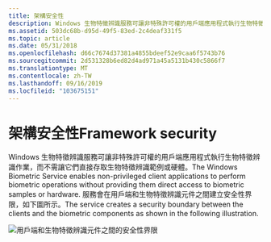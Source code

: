 ```yaml
---
title: 架構安全性
description: Windows 生物特徵辨識服務可讓非特殊許可權的用戶端應用程式執行生物特徵辨識作業，而不需讓它們直接存取生物特徵辨識範例或硬體。
ms.assetid: 503dc68b-d95d-49f5-83ed-2c4deaf331f5
ms.topic: article
ms.date: 05/31/2018
ms.openlocfilehash: d66c7674d37381a4855bdeef52e9caa6f5743b76
ms.sourcegitcommit: 2d531328b6ed82d4ad971a45a5131b430c5866f7
ms.translationtype: MT
ms.contentlocale: zh-TW
ms.lasthandoff: 09/16/2019
ms.locfileid: "103675151"
---
```

# <a name="framework-security"></a><span data-ttu-id="1d6af-103">架構安全性</span><span class="sxs-lookup"><span data-stu-id="1d6af-103">Framework security</span></span>

<span data-ttu-id="1d6af-104">Windows 生物特徵辨識服務可讓非特殊許可權的用戶端應用程式執行生物特徵辨識作業，而不需讓它們直接存取生物特徵辨識範例或硬體。</span><span class="sxs-lookup"><span data-stu-id="1d6af-104">The Windows Biometric Service enables non-privileged client applications to perform biometric operations without providing them direct access to biometric samples or hardware.</span></span> <span data-ttu-id="1d6af-105">服務會在用戶端和生物特徵辨識元件之間建立安全性界限，如下圖所示。</span><span class="sxs-lookup"><span data-stu-id="1d6af-105">The service creates a security boundary between the clients and the biometric components as shown in the following illustration.</span></span>

![用戶端和生物特徵辨識元件之間的安全性界限](images/bioframework-security.png)

 

 





